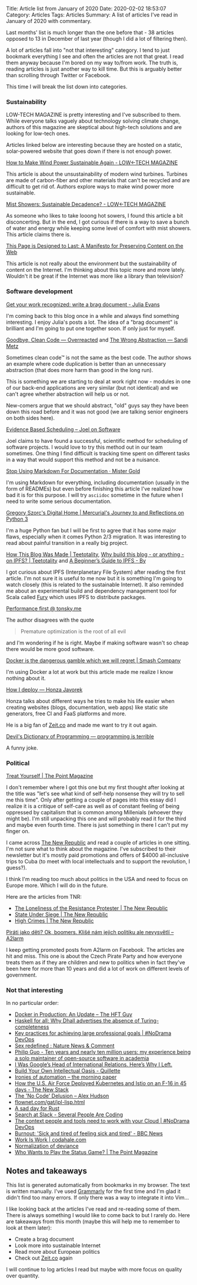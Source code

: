 Title: Article list from January of 2020
Date: 2020-02-02 18:53:07
Category: Articles
Tags: Articles
Summary: A list of articles I've read in January of 2020 with commentary.


Last months' list is much longer than the one before that - 38 articles opposed
to 13 in December of last year (though I did a lot of filtering then).

A lot of articles fall into "not that interesting" category. I tend to just
bookmark everything I see and often the articles are not that great. I read them
anyway because I'm bored on my way to/from work. The truth is, reading articles
is just another way to kill time. But this is arguably better than scrolling
through Twitter or Facebook.

This time I will break the list down into categories.


### Sustainability
LOW-TECH MAGAZINE is pretty interesting and I've subscribed to them.
While everyone talks vaguely about technology solving climate change,
authors of this magazine are skeptical about high-tech solutions and are looking
for low-tech ones.

Articles linked below are interesting because they are hosted on a
static, solar-powered website that goes down if there is not enough power.

[How to Make Wind Power Sustainable Again - LOW←TECH MAGAZINE](https://solar.lowtechmagazine.com/2019/06/wooden-wind-turbines.html)

This article is about the unsustainability of modern wind turbines. Turbines are
made of carbon-fiber and other materials that can't be recycled and are
difficult to get rid of. Authors explore ways to make wind power more
sustainable.

[Mist Showers: Sustainable Decadence? - LOW←TECH MAGAZINE](https://solar.lowtechmagazine.com/2019/10/mist-showers-sustainable-decadence.html)

As someone who likes to take looong hot sowers, I found this article a bit
disconcerting. But in the end, I got curious if there is a way to save a bunch of
water and energy while keeping some level of comfort with mist showers. This
article claims there is.

[This Page is Designed to Last: A Manifesto for Preserving Content on the Web](https://jeffhuang.com/designed_to_last/)

This article is not really about the environment but the sustainability of
content on the Internet. I'm thinking about this topic more and more lately.
Wouldn't it be great if the Internet was more like a library than television?


### Software development
[Get your work recognized: write a brag document - Julia Evans](https://jvns.ca/blog/brag-documents/)

I'm coming back to this blog once in a while and always find something
interesting. I enjoy Julia's posts a lot. The idea of a "brag document" is
brilliant and I'm going to put one together soon. If only just for myself.


[Goodbye, Clean Code — Overreacted](https://overreacted.io/goodbye-clean-code/)
and [The Wrong Abstraction — Sandi Metz](https://www.sandimetz.com/blog/2016/1/20/the-wrong-abstraction)

Sometimes clean code™ is not the same as the best code. The author shows an
example where code duplication is better than an unnecessary abstraction
(that does more harm than good in the long run).

This is something we are starting to deal at work right now - modules in one
of our back-end applications are very similar (but not identical)
and we can't agree whether abstraction will help us or not.

New-comers argue that we should abstract, "old" guys say they have been down
this road before and it was not good (we are talking senior engineers on
both sides here).


[Evidence Based Scheduling – Joel on Software](https://www.joelonsoftware.com/2007/10/26/evidence-based-scheduling/)

Joel claims to have found a successful, scientific method for scheduling of
software projects. I would love to try this method out in our team sometimes.
One thing I find difficult is tracking time spent on different tasks in a way
that would support this method and not be a nuisance.


[Stop Using Markdown For Documentation · Mister Gold](https://mister-gold.pro/posts/en/asciidoc-vs-markdown/)

I'm using Markdown for everything, including documentation (usually in
the form of READMEs) but even before finishing this article I've realized how
bad it is for this purpose. I will try `asciidoc` sometime in the
future when I need to write some serious documentation.


[Gregory Szorc's Digital Home | Mercurial's Journey to and Reflections on Python 3](https://gregoryszorc.com/blog/2020/01/13/mercurial%27s-journey-to-and-reflections-on-python-3/)

I'm a huge Python fan but I will be first to agree that it has some major flaws,
especially when it comes Python 2/3 migration. It was interesting to read about
painful transition in a really big project.



[How This Blog Was Made |
Teetotality](https://teetotality.blog/posts/how-this-blog-was-made/), [Why build
this blog - or anything - on IPFS? |
Teetotality](http://teetotality.blog/posts/why-ipfs/) and [A Beginner’s Guide to IPFS - By](https://hackernoon.com/a-beginners-guide-to-ipfs-20673fedd3f)

I got curious about IPFS (Interplanetary File System) after reading the first
article. I'm not sure it is useful to me now but it is something I'm going to
watch closely (this is related to the sustainable Internet). It also reminded me
about an experimental build and dependency management tool for Scala called
[Fury](https://fury.build/) which uses IPFS to distribute packages.


[Performance first @ tonsky.me](https://tonsky.me/blog/performance-first/)

The author disagrees with the quote

> Premature optimization is the root of all evil

and I'm wondering if he is right. Maybe if making software wasn't so cheap
there would be more good software.


[Docker is the dangerous gamble which we will regret | Smash Company](https://archive.is/zkmaE)

I'm using Docker a lot at work but this article made me realize I know nothing
about it.


[How I deploy — Honza Javorek](https://honzajavorek.cz/blog/how-i-deploy?fbclid=IwAR3QI-qGGHu6VPcJwLhWUhwAh-9CsJ9OnwdJeqxjaEAKufMfjEqRLa5PD0U)

Honza talks about different ways he tries to make his life easier when creating
websites (blogs, documentation, web apps) like static site generators, free CI
and FaaS platforms and more.

He is a big fan of [Zeit.co](https://zeit.co/home) and made me want to try it
out again.


[Devil's Dictionary of Programming — programming is terrible](https://programmingisterrible.com/post/65781074112/devils-dictionary-of-programming)

A funny joke.


### Political
[Treat Yourself | The Point Magazine](https://thepointmag.com/examined-life/treat-yourself/)

I don't remember where I got this one but my first thought after looking at the
title was "let's see what kind of self-help nonsense they will try to sell me
this time". Only after getting a couple of pages into this essay did I realize
it is a critique of self-care as well as of constant feeling of being oppressed
by capitalism that is common among Millenials (whoever they might be). I'm still
unpacking this one and will probably read it for the third and maybe even fourth
time. There is just something in there I can't put my finger on.

I came across [The New Republic](https://newrepublic.com/) and read a couple of
articles in one sitting. I'm not sure what to think about the magazine. I've
subscribed to their newsletter but it's mostly paid promotions and offers of
$4000 all-inclusive trips to Cuba (to meet with local intellectuals and to
support the revolution, I guess?).

I think I'm reading too much about politics in the USA and need to focus on
Europe more. Which I will do in the future.

Here are the articles from TNR:

* [The Loneliness of the Resistance Protester | The New Republic](https://newrepublic.com/article/155999/loneliness-resistance-protester?utm_source=newsletter&utm_medium=email&utm_campaign=audm)
* [State Under Siege | The New Republic](https://newrepublic.com/article/155273/state-siege?utm_source=newsletter&utm_medium=email&utm_campaign=audm)
* [High Crimes | The New Republic](https://newrepublic.com/article/155643/trump-articles-of-impeachment-high-crimes?utm_source=newsletter&utm_medium=email&utm_campaign=audm)

[Piráti jako děti? Ok, boomers. Klišé nám jejich politiku ale nevysvětlí – A2larm](https://a2larm.cz/2020/01/pirati-jako-deti-ok-boomers-klise-nam-jejich-politiku-ale-nevysvetli/)

I keep getting promoted posts from A2larm on Facebook. The articles are hit and
miss. This one is about the Czech Pirate Party and how everyone treats them as
if they are children and new to politics when in fact they've been here for more
than 10 years and did a lot of work on different levels of government.


### Not that interesting
In no particular order:

* [Docker in Production: An Update – The HFT Guy](https://archive.is/1Zdow)
* [Haskell for all: Why Dhall advertises the absence of Turing-completeness](http://www.haskellforall.com/2020/01/why-dhall-advertises-absence-of-turing.html?m=1)
* [Key practices for achieving large professional goals | #NoDrama DevOps](https://nodramadevops.com/2019/12/key-practices-for-achieving-large-professional-goals/)
* [Sex redefined : Nature News & Comment](https://www.nature.com/news/sex-redefined-1.16943)
* [Philip Guo - Ten years and nearly ten million users: my experience being a solo maintainer of open-source software in academia](http://www.pgbovine.net/python-tutor-ten-years.htm)
* [I Was Google’s Head of International Relations. Here’s Why I Left.](https://medium.com/@rossformaine/i-was-googles-head-of-international-relations-here-s-why-i-left-49313d23065)
* [Build Your Own Intellectual Oasis - Quillette](https://quillette.com/2020/01/04/build-your-own-intellectual-oasis/)
* [Ironies of automation – the morning paper](https://blog.acolyer.org/2020/01/08/ironies-of-automation/)
* [How the U.S. Air Force Deployed Kubernetes and Istio on an F-16 in 45 days - The New Stack](https://thenewstack.io/how-the-u-s-air-force-deployed-kubernetes-and-istio-on-an-f-16-in-45-days/)
* [The 'No Code' Delusion – Alex Hudson](https://www.alexhudson.com/2020/01/13/the-no-code-delusion/)
* [flownet.com/gat/jpl-lisp.html](http://flownet.com/gat/jpl-lisp.html)
* [A sad day for Rust](https://words.steveklabnik.com/a-sad-day-for-rust)
* [Search at Slack - Several People Are Coding](https://slack.engineering/search-at-slack-431f8c80619e#.qo83512sm)
* [The context people and tools need to work with your Cloud | #NoDrama DevOps](https://nodramadevops.com/2020/01/the-context-people-and-tools-need-to-work-with-your-cloud/)
* [Burnout: 'Sick and tired of feeling sick and tired' - BBC News](https://www.bbc.com/news/technology-50604035)
* [Work Is Work | codahale.com](https://codahale.com//work-is-work/)
* [Normalization of deviance](https://danluu.com/wat/)
* [Who Wants to Play the Status Game? | The Point Magazine](https://thepointmag.com/examined-life/who-wants-to-play-the-status-game-agnes-callard/)


## Notes and takeaways

This list is generated automatically from bookmarks in my browser. The text is
written manually. I've used [Grammarly](grammarly.com) for the first time and
I'm glad it didn't find too many errors. If only there was a way to integrate it
into Vim...

I like looking back at the articles I've read and re-reading some of them. There
is always something I would like to come back to but I rarely do. Here are
takeaways from this month (maybe this will help me to remember to look at them
later):

* Create a brag document
* Look more into sustainable Internet
* Read more about European politics
* Check out [Zeit.co](https://zeit.co/home) again

I will continue to log articles I read but maybe with more focus on quality over
quantity.
